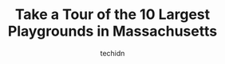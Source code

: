 ---
layout: ampstory
image: https://i0.wp.com/paketmu.com/wp-content/uploads/2023/06/alexander-w-kemp-playground-0-in-massachusetts-1686367097.jpeg?resize=640,853
author: techidn
featured: false
description: Explore the diverse Playground scene in Massachusetts, home to an incredible selection of 10 establishments catering to every taste. Whether youre in search of iconic favorites or undiscove
title: Take a Tour of the 10 Largest Playgrounds in Massachusetts
cover:
   title: Take a Tour of the 10 Largest Playgrounds in Massachusetts
   subtitle: RICKPATE
   background: https://paketmu.com/wp-content/uploads/2023/06/alexander-w-kemp-playground-0-in-massachusetts-1686367097.jpeg

pages: 
 - layout: thirds
   top: <h1>#1 Joeys Park</h1>
   bottom: "<p>One of the kids favorite parks around here. There are a variety of play spaced for a wide range of ages, great place to spend time with the kids especially on the weekend</p>"
   background: https://paketmu.com/wp-content/uploads/2023/06/alexander-w-kemp-playground-1-in-massachusetts-1686367098.jpeg
   backgroundblur: true
 - layout: thirds
   top: <h1>#2 Castle in the Trees Playground</h1>
   bottom: "<p>Great playground very similar to all the old wooden ones we had when we were kids , but made out of plastic deck boards … no splinters …. Cool castle theme</p>"
   background: https://paketmu.com/wp-content/uploads/2023/06/alexander-w-kemp-playground-2-in-massachusetts-1686367099.jpeg
   cta:
      link: https://paketmu.com/take-a-tour-of-the-10-largest-playgrounds-in-massachusetts/
      text: Take a Tour of the 10 Largest Playgrounds in Massachusetts
 - layout: thirds
   top: <h1>#3 Hemenway Playground</h1>
   bottom: "<p>Great place for walkers, nice playground for kids, basketball court, and baseball field. Dogs were leashed which is a plus.</p>"
   background: https://paketmu.com/wp-content/uploads/2023/06/alexander-w-kemp-playground-3-in-massachusetts-1686367101.jpeg
   cta:
      link: https://paketmu.com/take-a-tour-of-the-10-largest-playgrounds-in-massachusetts/
      text: Take a Tour of the 10 Largest Playgrounds in Massachusetts
 - layout: thirds
   top: <h1>#4 Alexander W. Kemp Playground</h1>
   bottom: "<p>36 Waterhouse St, Cambridge, MA 02138, United States</p>"
   background: https://images.unsplash.com/photo-1574169208507-84376144848b?ixlib=rb-4.0.3&ixid=MnwxMjA3fDB8MHxwaG90by1wYWdlfHx8fGVufDB8fHx8&auto=format&fit=crop&w=640&h=853&q=80
   cta:
      link: https://paketmu.com/take-a-tour-of-the-10-largest-playgrounds-in-massachusetts/
      text: Take a Tour of the 10 Largest Playgrounds in Massachusetts
 - layout: thirds
   top: <h1>#5 Sherborn Playground</h1>
   bottom: "<p>Cemetery Ln, Sherborn, MA 01770, United States</p>"
   background: https://images.unsplash.com/photo-1599422314077-f4dfdaa4cd09?ixlib=rb-4.0.3&ixid=MnwxMjA3fDB8MHxwaG90by1wYWdlfHx8fGVufDB8fHx8&auto=format&fit=crop&w=640&h=853&q=80
   cta:
      link: https://paketmu.com/take-a-tour-of-the-10-largest-playgrounds-in-massachusetts/
      text: Take a Tour of the 10 Largest Playgrounds in Massachusetts
 - layout: thirds
   top: <h1>#6 Tadpole Playground</h1>
   bottom: "<p>131 Tremont St, Boston, MA 02111, United States</p>"
   background: https://images.unsplash.com/photo-1484589065579-248aad0d8b13?ixlib=rb-4.0.3&ixid=MnwxMjA3fDB8MHxwaG90by1wYWdlfHx8fGVufDB8fHx8&auto=format&fit=crop&w=640&h=853&q=80
   cta:
      link: https://paketmu.com/take-a-tour-of-the-10-largest-playgrounds-in-massachusetts/
      text: Take a Tour of the 10 Largest Playgrounds in Massachusetts
 - layout: thirds
   top: <h1>#7 KidSpot Playground</h1>
   bottom: "<p>Summer St, Ashland, MA 01721, United States</p>"
   background: https://images.unsplash.com/photo-1488554378835-f7acf46e6c98?ixlib=rb-4.0.3&ixid=MnwxMjA3fDB8MHxwaG90by1wYWdlfHx8fGVufDB8fHx8&auto=format&fit=crop&w=640&h=853&q=80
   cta:
      link: https://paketmu.com/take-a-tour-of-the-10-largest-playgrounds-in-massachusetts/
      text: Take a Tour of the 10 Largest Playgrounds in Massachusetts
 - layout: thirds
   middle: Continue reading...
   background: https://images.unsplash.com/photo-1597773150796-e5c14ebecbf5?ixlib=rb-4.0.3&ixid=MnwxMjA3fDB8MHxwaG90by1wYWdlfHx8fGVufDB8fHx8&auto=format&fit=crop&w=640&h=853&q=80
   cta:
      link: https://paketmu.com/take-a-tour-of-the-10-largest-playgrounds-in-massachusetts/
      text: Take a Tour of the 10 Largest Playgrounds in Massachusetts
      
---